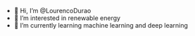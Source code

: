 - 👋 Hi, I’m @LourencoDurao
- 👀 I’m interested in renewable energy
- 🌱 I’m currently learning machine learning and deep learning 
<!---
LourencoDurao/LourencoDurao is a ✨ special ✨ repository because its `README.md` (this file) appears on your GitHub profile.
You can click the Preview link to take a look at your changes.
--->
